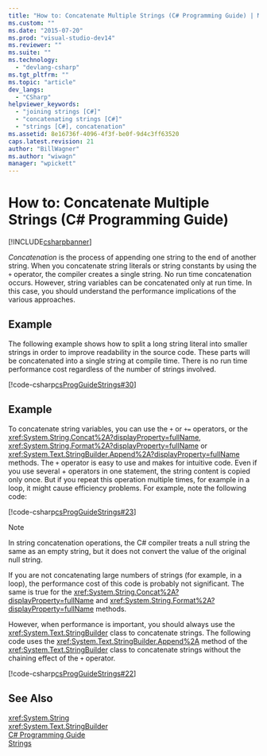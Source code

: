 ```yaml
---
title: "How to: Concatenate Multiple Strings (C# Programming Guide) | Microsoft Docs"
ms.custom: ""
ms.date: "2015-07-20"
ms.prod: "visual-studio-dev14"
ms.reviewer: ""
ms.suite: ""
ms.technology: 
  - "devlang-csharp"
ms.tgt_pltfrm: ""
ms.topic: "article"
dev_langs: 
  - "CSharp"
helpviewer_keywords: 
  - "joining strings [C#]"
  - "concatenating strings [C#]"
  - "strings [C#], concatenation"
ms.assetid: 8e16736f-4096-4f3f-be0f-9d4c3ff63520
caps.latest.revision: 21
author: "BillWagner"
ms.author: "wiwagn"
manager: "wpickett"
---
```

# How to: Concatenate Multiple Strings (C# Programming Guide)
[!INCLUDE[csharpbanner](../../../includes/csharpbanner.md)]

*Concatenation* is the process of appending one string to the end of another string. When you concatenate string literals or string constants by using the `+` operator, the compiler creates a single string. No run time concatenation occurs. However, string variables can be concatenated only at run time. In this case, you should understand the performance implications of the various approaches.  
  
## Example  
 The following example shows how to split a long string literal into smaller strings in order to improve readability in the source code. These parts will be concatenated into a single string at compile time. There is no run time performance cost regardless of the number of strings involved.  
  
 [!code-csharp[csProgGuideStrings#30](../../../snippets/csharp/VS_Snippets_VBCSharp/csProgGuideStrings/CS/Strings.cs#30)]  
  
## Example  
 To concatenate string variables, you can use the `+` or `+=` operators, or the <xref:System.String.Concat%2A?displayProperty=fullName>, <xref:System.String.Format%2A?displayProperty=fullName> or <xref:System.Text.StringBuilder.Append%2A?displayProperty=fullName> methods. The `+` operator is easy to use and makes for intuitive code. Even if you use several + operators in one statement, the string content is copied only once. But if you repeat this operation multiple times, for example in a loop, it might cause efficiency problems. For example, note the following code:  
  
 [!code-csharp[csProgGuideStrings#23](../../../snippets/csharp/VS_Snippets_VBCSharp/csProgGuideStrings/CS/Strings.cs#23)]  
  
> [!NOTE]
>  In string concatenation operations, the C# compiler treats a null string the same as an empty string, but it does not convert the value of the original null string.  
  
 If you are not concatenating large numbers of strings (for example, in a loop), the performance cost of this code is probably not significant. The same is true for the <xref:System.String.Concat%2A?displayProperty=fullName> and <xref:System.String.Format%2A?displayProperty=fullName> methods.  
  
 However, when performance is important, you should always use the <xref:System.Text.StringBuilder> class to concatenate strings. The following code uses the <xref:System.Text.StringBuilder.Append%2A> method of the <xref:System.Text.StringBuilder> class to concatenate strings without the chaining effect of the `+` operator.  
  
 [!code-csharp[csProgGuideStrings#22](../../../snippets/csharp/VS_Snippets_VBCSharp/csProgGuideStrings/CS/Strings.cs#22)]  
  
## See Also  
 <xref:System.String>   
 <xref:System.Text.StringBuilder>   
 [C# Programming Guide](../../../csharp/programming-guide/index.md)   
 [Strings](../../../csharp/programming-guide/strings/index.md)